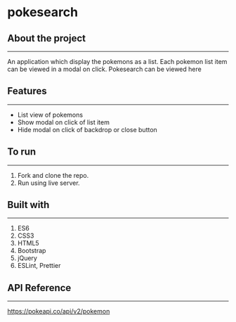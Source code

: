 # pokesearch

## About the project
---
  
  <p>An application which display the pokemons as a list. Each pokemon list item can be viewed in a modal on click. Pokesearch can be viewed here</p>

## Features
---
- List view of pokemons
- Show modal on click of list item
- Hide modal on click of backdrop or close button

## To run
---
  1. Fork and clone the repo.
  2. Run using live server.

## Built with
---
  1. ES6
  2. CSS3
  3. HTML5
  2. Bootstrap
  3. jQuery
  4. ESLint, Prettier

## API Reference
---

  https://pokeapi.co/api/v2/pokemon

